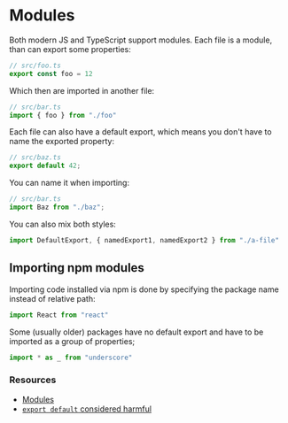 # Modules

Both modern JS and TypeScript support modules. Each file is a module, than can export some properties:

```typescript
// src/foo.ts
export const foo = 12
```

Which then are imported in another file:

```typescript
// src/bar.ts
import { foo } from "./foo"
```

Each file can also have a default export, which means you don't have to name the exported property:

```typescript
// src/baz.ts
export default 42;
```

You can name it when importing:

```typescript
// src/bar.ts
import Baz from "./baz";
```

You can also mix both styles:

```typescript
import DefaultExport, { namedExport1, namedExport2 } from "./a-file"
```

## Importing npm modules

Importing code installed via npm is done by specifying the package name instead of relative path:

```typescript
import React from "react"
```

Some \(usually older\) packages have no default export and have to be imported as a group of properties;

```typescript
import * as _ from "underscore"
```

### Resources

* [Modules](https://www.typescriptlang.org/docs/handbook/modules.html)
* [`export default` considered harmful](https://basarat.gitbooks.io/typescript/docs/tips/defaultIsBad.html)

